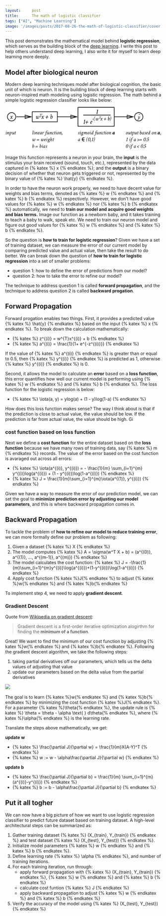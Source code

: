 ```yaml
---
layout:     post
title:      The math of logistic classifier
tags: ["AI", "Machine Learning"]
image: '/images/posts/2017-08-26-the-math-of-logistic-classifier/cover.svg'
---
```


This post demonstrates the mathematical model behind **logistic regression**, which serves as the building block of the [deep learning](https://en.wikipedia.org/wiki/Deep_learning). I write this post to help others understand deep learning, I also write it for myself to learn deep learning more deeply.

## Model after biological neuron

Modern deep learning techniques model after biological cognition, the basic unit of which is neuron. It is the building block of deep learning starts with neuron-inspired math modeling using logistic regression. The math behind a simple logistic regression classifier looks like below:

![](/images/posts/2017-08-26-the-math-of-logistic-classifier/neuron.png)

Image this function represents a neuron in your brain, the **input** is the stimulus your brain received (sound, touch, etc.), represented by the data captured in {% katex %} x {% endkatex %}; and the **output** is a binary decision of whether that neuron gets triggered or not, represented by the binary value of {% katex %} \hat{y} {% endkatex %}.

In order to have the neuron work properly, we need to have decent value for weights and bias terms, denoted as {% katex %} w {% endkatex %} and {% katex %} b {% endkatex %} respectively. However, we don't have good values for {% katex %} w {% endkatex %} nor {% katex %} b {% endkatex %} automatically, we need to **train our model and acquire good weights and bias terms.** Image our function as a newborn baby, and it takes training to teach a baby to walk, speak etc. We need to train our neuron model and figure out good values for {% katex %} w {% endkatex %} and {% katex %} b {% endkatex %}.

So the question is **how to train for logistic regression**? Given we have a set of training dataset, we can measure the error of our current model by comparing predicted value and actual value, then take the result to do better. We can break down the question of **how to train for logistic regression** into a set of smaller problems:

- question 1: how to define the error of predictions from our model?
- question 2: how to take the error to refine our model?

The technique to address question 1 is called **forward propagation**, and the technique to address question 2 is called **backward progation**. 


## Forward Propagation

Forward progation enables two things. First, it provides a predicted value {% katex %} \hat{y} {% endkatex %} based on the input {% katex %} x {% endkatex %}. To break down the calculation mathematically:

- {% katex %} z^{(i)} = w^{T}x^{(i)} + b {% endkatex %}
- {% katex %} a^{(i)} = \frac{1}{1+ e^{-z^{(i)}}} {% endkatex %}

If the value of {% katex %} a^{(i)} {% endkatex %} is greater than or equal to 0.5, then {% katex %} y^{(i)} {% endkatex %} is predicted as 1, otherwise {% katex %} y^{(i)} {% endkatex %} is 0.

Second, it allows the model to calculate an **error** based on a **loss function**, this error quantifies how well our current model is performing using {% katex %} w {% endkatex %} and {% katex %} b {% endkatex %}. The loss function for the logistic regression is below:

- {% katex %} \iota(a, y) = ylog(a) + (1 - y)log(1-a) {% endkatex %}

How does this loss function makes sense? The way I think about is that if the prediction is close to actual value, the value should be low. If the prediction is far from actual value, the value should be high. Gi

### cost function based on loss function

Next we define a **cost function** for the entire dataset based on the **loss function** because we have many rows of training data, say {% katex %} m {% endkatex %} records. The value of the error based on the cost function is avaraged out across all errors:

- {% katex %} \iota(a^{(i)}, y^{(i)}) = - \frac{1}{m} \sum_{i=1}^{m} y^{(i)}log(a^{(i)}) + (1 - y^{(i)})log(1-a^{(i)}) {% endkatex %}
- {% katex %} J = \frac{1}{m}\sum_{i=1}^{m}\iota(a^{(1)}, y^{(i)}) {% endkatex %}

Given we have a way to measure the error of our prediction model, we can set the goal to **minimize prediction error by adjusting our model parameters**, and this is where backward propagation comes in.

## Backward Propagation

To tackle the problem of **how to refine our model to reduce training error**, we can more formally define our problem as following:

1. Given a dataset {% katex %} X {% endkatex %}
2. The model computes {% katex %} A = \sigma(w^T X + b) = (a^{(0)}, a^{(1)}, ..., a^{(m-1)}, a^{(m)}) {% endkatex %}
3. The model calculates the cost function: {% katex %} J = -\frac{1}{m}\sum_{i=1}^{m}y^{(i)}\log(a^{(i)})+(1-y^{(i)})\log(1-a^{(i)}) {% endkatex %}
4. Apply cost function {% katex %}J{% endkatex %} to adjust {% katex %}w{% endkatex %} and {% katex %}b{% endkatex %}

To implement step 4, we need to apply **gradient descent**.

### Gradient Descent

Quote from [Wikipedia on gradient descent](https://en.wikipedia.org/wiki/Gradient_descent):

> Gradient descent is a first-order iterative optimization alogirthm for finding the **minimum of a function**.

Great! We want to find the minimum of our cost function by adjusting {% katex %}w{% endkatex %} and {% katex %}b{% endkatex %}. Following the gradient descent algorithm, we take the following steps:

1. taking partial derivatives off our parameters, which tells us the delta values of adjusting that value
2. update our parameters based on the delta value from the partial derivatives

![](/images/gradient_descent.png)

The goal is to learn {% katex %}w{% endkatex %} and {% katex %}b{% endkatex %} by minimizing the cost function {% katex %}J{% endkatex %}. For a parameter {% katex %}\theta{% endkatex %}, the update rule is {% katex %} \theta = \theta - \alpha \text{ } d\theta{% endkatex %}, where {% katex %}\alpha{% endkatex %} is the learning rate.

Translate the steps above mathematically, we get:

**update w**

- {% katex %} \frac{\partial J}{\partial w} = \frac{1}{m}X(A-Y)^T {% endkatex %}
- {% katex %} w := w - \alpha\frac{\partial J}{\partial w} {% endkatex %}

**update b**

- {% katex %} \frac{\partial J}{\partial b} = \frac{1}{m} \sum_{i=1}^{m} (a^{(i)}-y^{(i)}) {% endkatex %}
- {% katex %} b := b - \alpha\frac{\partial J}{\partial b} {% endkatex %}

## Put it all togher

We can now have a big picture of how we want to use logistic regression classifier to predict future dataset based on training dataset. A high-level architectural steps can be summarized as:

1. Gather training dataset {% katex %} (X_{train}, Y_{train}) {% endkatex %} and test dataset {% katex %} (X_{test}, Y_{test}) {% endkatex %}.
2. Initialize model parameters {% katex %} w {% endkatex %} and {% katex %} b {% endkatex %}.
3. Define learning rate {% katex %} \alpha {% endkatex %}, and number of training iterations.
4. For each training iteration, run through:
    - apply forward propagation with {% katex %} (X_{train}, Y_{train}) {% endkatex %}, {% katex %} w {% endkatex %} and {% katex %} b {% endkatex %}
    - calculate cost funtion {% katex %} J {% endkatex %}
    - apply backward propagation to adjust {% katex %} w {% endkatex %} and {% katex %} b {% endkatex %}
5. Verify the accuracy of the model using {% katex %} (X_{test}, Y_{test}) {% endkatex %}
